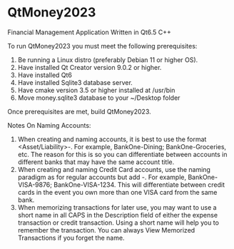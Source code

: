 # QtMoney2023
Financial Management Application Written in Qt6.5 C++

To run QtMoney2023 you must meet the following prerequisites:
  1. Be running a Linux distro (preferably Debian 11 or higher OS).
  2. Have installed Qt Creator version 9.0.2 or higher.
  3. Have installed Qt6
  4. Have installed Sqlite3 database server.
  5. Have cmake version 3.5 or higher installed at /usr/bin
  6. Move money.sqlite3 database to your ~/Desktop folder

Once prerequisites are met, build QtMoney2023.

Notes On Naming Accounts:

  1. When creating and naming accounts, it is best to use the format <Asset/Liability>-<account title>.  For example, BankOne-Dining; BankOne-Groceries, etc.  The reason for this is so you can differentiate between accounts in different banks that may have the same account title.
  2. When creating and naming Credit Card accounts, use the naming paradigm as for regular accounts but add -<last four digits of the card>.  For example, BankOne-VISA-9876; BankOne-VISA-1234. This will differentiate between credit cards in the event you own more than one VISA card from the same bank. 
  3. When memorizing transactions for later use, you may want to use a short name in all CAPS in the Description field of either the expense transaction or credit transaction. Using a short name will help you to remember the transaction. You can always View Memorized Transactions if you forget the name. 
